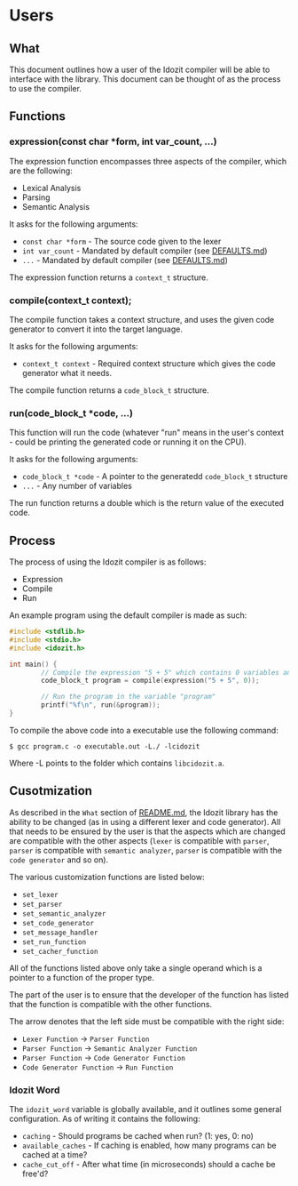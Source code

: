 # Users

## What

This document outlines how a user of the Idozit compiler will be able to interface with the library. This document can be thought of as the process to use the compiler.

## Functions
### expression(const char *form, int var_count, ...)
The expression function encompasses three aspects of the compiler, which are the following:
* Lexical Analysis
* Parsing
* Semantic Analysis

It asks for the following arguments:
* `const char *form` - The source code given to the lexer
* `int var_count` - Mandated by default compiler (see <a href="DEFAULTS.md">DEFAULTS.md</a>)
* `...` - Mandated by default compiler (see <a href="DEFAULTS.md">DEFAULTS.md</a>)

The expression function returns a `context_t` structure.

### compile(context_t context);
The compile function takes a context structure, and uses the given code generator to convert it into the target language.

It asks for the following arguments:
* `context_t context` - Required context structure which gives the code generator what it needs.


The compile function returns a `code_block_t` structure.

### run(code_block_t *code, ...)
This function will run the code (whatever "run" means in the user's context - could be printing the generated code or running it on the CPU).

It asks for the following arguments:
* `code_block_t *code` - A pointer to the generatedd `code_block_t` structure
* `...` - Any number of variables

The run function returns a double which is the return value of the executed code.

## Process
The process of using the Idozit compiler is as follows:
* Expression
* Compile
* Run

An example program using the default compiler is made as such:
```c
#include <stdlib.h>
#include <stdio.h>
#include <idozit.h>

int main() {
        // Compile the expression "5 + 5" which contains 0 variables and express it in the variable named "program"
        code_block_t program = compile(expression("5 + 5", 0));

        // Run the program in the variable "program"
        printf("%f\n", run(&program));
}
```
To compile the above code into a executable use the following command:
```console
$ gcc program.c -o executable.out -L./ -lcidozit
```
Where -L points to the folder which contains `libcidozit.a`.

## Cusotmization
As described in the `What` section of <a href="README.md">README.md</a>, the Idozit library has the ability to be changed (as in using a different lexer and code generator). All that needs to be ensured by the user is that the aspects which are changed are compatible with the other aspects (`lexer` is compatible with `parser`, `parser` is compatible with `semantic analyzer`, `parser` is compatible with the `code generator` and so on).

The various customization functions are listed below:
* `set_lexer`
* `set_parser`
* `set_semantic_analyzer`
* `set_code_generator`
* `set_message_handler`
* `set_run_function`
* `set_cacher_function`

All of the functions listed above only take a single operand which is a pointer to a function of the proper type.

The part of the user is to ensure that the developer of the function has listed that the function is compatible with the other functions.

The arrow denotes that the left side must be compatible with the right side:
* `Lexer Function` -> `Parser Function`
* `Parser Function` -> `Semantic Analyzer Function`
* `Parser Function` -> `Code Generator Function`
* `Code Generator Function` -> `Run Function`

### Idozit Word
The `idozit_word` variable is globally available, and it outlines some general configuration. As of writing it contains the following:
* `caching` - Should programs be cached when run? (1: yes, 0: no)
* `available_caches` - If caching is enabled, how many programs can be cached at a time?
* `cache_cut_off` - After what time (in microseconds) should a cache be free'd?
